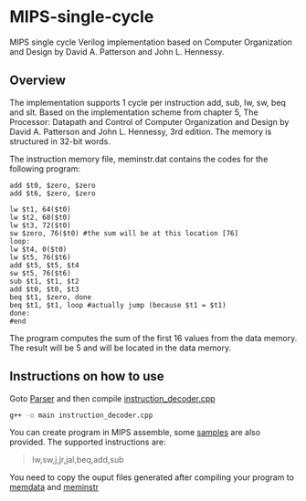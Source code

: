 # MIPS-single-cycle
MIPS single cycle Verilog implementation based on Computer Organization and Design by David A. Patterson and John L. Hennessy.

## Overview
The implementation supports 1 cycle per instruction add, sub, lw, sw, beq and slt.
Based on the implementation scheme from chapter 5, The Processor: Datapath and Control of Computer 
Organization and Design by David A. Patterson and John L. Hennessy, 3rd edition.
The memory is structured in 32-bit words.

The instruction memory file, meminstr.dat contains the codes for the following program:
```
add $t0, $zero, $zero
add $t6, $zero, $zero

lw $t1, 64($t0)
lw $t2, 68($t0)
lw $t3, 72($t0)
sw $zero, 76($t0) #the sum will be at this location [76]
loop:
lw $t4, 0($t0)
lw $t5, 76($t6)
add $t5, $t5, $t4
sw $t5, 76($t6)
sub $t1, $t1, $t2
add $t0, $t0, $t3
beq $t1, $zero, done
beq $t1, $t1, loop #actually jump (because $t1 = $t1)
done:
#end
```
The program computes the sum of the first 16 values from the data memory. 
The result will be 5 and will be located in the data memory.

## Instructions on how to use
Goto [Parser](Parser) and then compile [instruction_decoder.cpp](Parser/instruction_decoder.cpp)
```bash
g++ -o main instruction_decoder.cpp
```
You can create program in MIPS assemble, some [samples](Parser/Programs/) are also provided.
The supported instructions are:   

> lw,sw,j,jr,jal,beq,add,sub

You need to copy the ouput files generated after compiling your program to [memdata](./memdata.dat) and [meminstr](./meminstr.dat)